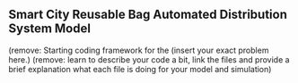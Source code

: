 ## Smart City Reusable Bag Automated Distribution System Model

(remove:  Starting coding framework for the (insert your exact problem here.)
(remove: learn to describe your code a bit, link the files and provide a brief explanation what each file is doing for your model and simulation)